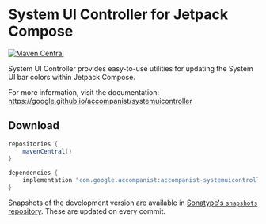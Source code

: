 # System UI Controller for Jetpack Compose

[![Maven Central](https://img.shields.io/maven-central/v/com.google.accompanist/accompanist-systemuicontroller)](https://search.maven.org/search?q=g:com.google.accompanist)

System UI Controller provides easy-to-use utilities for updating the System UI bar colors within
Jetpack Compose.

For more information, visit the
documentation: https://google.github.io/accompanist/systemuicontroller

## Download

```groovy
repositories {
    mavenCentral()
}

dependencies {
    implementation "com.google.accompanist:accompanist-systemuicontroller:<version>"
}
```

Snapshots of the development version are available in [Sonatype's `snapshots` repository][snap].
These are updated on every commit.


[snap]: https://oss.sonatype.org/content/repositories/snapshots/com/google/accompanist/accompanist-systemuicontroller/